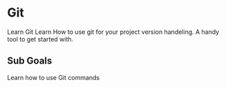 # Git
Learn Git
Learn How to use git for your project version handeling. A handy tool to get started with.


## Sub Goals

Learn how to use Git commands